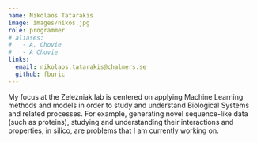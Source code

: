 ```yaml
---
name: Nikolaos Tatarakis
image: images/nikos.jpg
role: programmer
# aliases:
#   - A. Chovie
#   - A Chovie
links:
  email: nikolaos.tatarakis@chalmers.se
  github: fburic
---
```


My focus at the Zelezniak lab is centered on applying Machine Learning methods and models in order to study and understand Biological Systems and related processes. For example, generating novel sequence-like data (such as proteins), studying and understanding their interactions and properties, in silico, are problems that I am currently working on.
